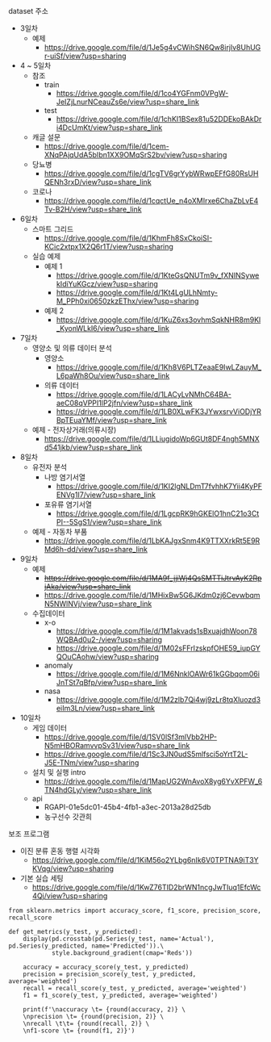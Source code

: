 dataset 주소
* 3일차
  * 예제
    * https://drive.google.com/file/d/1Je5g4vCWihSN6Qw8irjlv8UhUGr-uiSf/view?usp=sharing
* 4 ~ 5일차
  * 참조  
    * train
        * https://drive.google.com/file/d/1co4YGFnm0VPgW-JeIZjLnurNCeauZs6e/view?usp=share_link
    * test
        * https://drive.google.com/file/d/1chKI1BSex81u52DDEkoBAkDri4DcUmKt/view?usp=share_link
  * 캐글 설문  
    * https://drive.google.com/file/d/1cem-XNqPAjqUdA5bIbn1XX9OMqSrS2bv/view?usp=sharing
  * 당뇨병  
    * https://drive.google.com/file/d/1cgTV6grYybWRwpEFfG80RsUHQENh3rxD/view?usp=share_link
  * 코로나  
    * https://drive.google.com/file/d/1cqctUe_n4oXMIrxe6ChaZbLvE4Tv-B2H/view?usp=share_link
* 6일차
  * 스마트 그리드
    * https://drive.google.com/file/d/1KhmFh8SxCkoiSI-KCic2xtpx1X2Q6r1T/view?usp=sharing
  * 실습 예제
    * 예제 1
      * https://drive.google.com/file/d/1KteGsQNUTm9v_fXNINSywekIdiYuKGcz/view?usp=sharing
      * https://drive.google.com/file/d/1Kt4LgULhNmty-M_PPh0xi0650zkzEThx/view?usp=sharing
    * 예제 2
      * https://drive.google.com/file/d/1KuZ6xs3ovhmSqkNHR8m9Kl_KyonWLkI6/view?usp=share_link
* 7일차
  * 영양소 및 의류 데이터 분석
    * 영양소
      * https://drive.google.com/file/d/1Kh8V6PLTZeaaE9IwLZauyM_L6paWh8Ou/view?usp=share_link
    * 의류 데이터
      * https://drive.google.com/file/d/1LACyLvNMhC64BA-aeC08qVPPI1lP2jfn/view?usp=share_link
      * https://drive.google.com/file/d/1LB0XLwFK3JYwxsrvViODjYRBpTEuaYMf/view?usp=share_link
  * 예제 - 전자상거래(의류시장)
      * https://drive.google.com/file/d/1LLiugidoWp6GUt8DF4ngh5MNXd541jkb/view?usp=share_link
* 8일차
  * 유전자 분석
    * 나방 염기서열
      * https://drive.google.com/file/d/1KI2lgNLDmT7fvhhK7Yii4KyPFENVg1I7/view?usp=share_link
    * 포유류 염기서열
      * https://drive.google.com/file/d/1LgcpRK9hGKElO1hnC21o3CtPI--5SgS1/view?usp=share_link
  * 예제 - 자동차 부품
     * https://drive.google.com/file/d/1LbKAJgxSnm4K9TTXXrkRt5E9RMd6h-dd/view?usp=share_link
 * 9일차
   * 예제
     * ~~https://drive.google.com/file/d/1MA9f_jjiWj4QsSMTTiJtrvAyK2RpjAka/view?usp=share_link~~
     * https://drive.google.com/file/d/1MHixBw5G6JKdm0zj6CevwbqmN5NWlNVj/view?usp=share_link
   * 수집데이터
     * x-o
       * https://drive.google.com/file/d/1M1akvads1sBxuajdhWoon78WQBAd0u2-/view?usp=sharing
       * https://drive.google.com/file/d/1M02sFFrIzskpfOHE59_iupGYQOuCAohw/view?usp=sharing
     * anomaly
       * https://drive.google.com/file/d/1M6NnklOAWr61kGGbqom06iJnTSt7qBfp/view?usp=share_link
     * nasa
       * https://drive.google.com/file/d/1M2zlb7Qi4wj9zLr8tqXluozd3eiIm3Ln/view?usp=share_link
 * 10일차
   * 게임 데이터
     * https://drive.google.com/file/d/1SV0lSf3mlVbb2HP-N5mHBORamvvpSv31/view?usp=share_link
     * https://drive.google.com/file/d/1Sc3JN0udS5mlfsci5oYrtT2L-J5E-TNm/view?usp=sharing
   * 설치 및 실행 intro
     * https://drive.google.com/file/d/1MapUG2WnAvoX8yg6YvXPFW_6TN4hdGLy/view?usp=share_link
   * api
     * RGAPI-01e5dc01-45b4-4fb1-a3ec-2013a28d25db
     * 농구선수 갓관희

보조 프로그램
* 이진 분류 혼동 행렬 시각화
    * https://drive.google.com/file/d/1KiM56o2YLbg6nIk6V0TPTNA9iT3YKVqg/view?usp=sharing
* 기본 실습 세팅
    * https://drive.google.com/file/d/1KwZ76TID2brWN1ncgJwTIuq1EfcWc4Qj/view?usp=sharing
    
```
from sklearn.metrics import accuracy_score, f1_score, precision_score, recall_score

def get_metrics(y_test, y_predicted):
    display(pd.crosstab(pd.Series(y_test, name='Actual'), pd.Series(y_predicted, name='Predicted')).\
            style.background_gradient(cmap='Reds'))
    
    accuracy = accuracy_score(y_test, y_predicted)
    precision = precision_score(y_test, y_predicted, average='weighted')
    recall = recall_score(y_test, y_predicted, average='weighted')
    f1 = f1_score(y_test, y_predicted, average='weighted')
    
    print(f'\naccuracy \t= {round(accuracy, 2)} \
    \nprecision \t= {round(precision, 2)} \
    \nrecall \t\t= {round(recall, 2)} \
    \nf1-score \t= {round(f1, 2)}')
```

